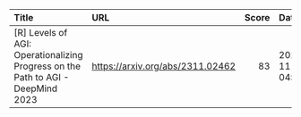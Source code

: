 | Title                                                                           | URL                              |   Score | Date                |
|:--------------------------------------------------------------------------------|:---------------------------------|--------:|:--------------------|
| [R] Levels of AGI: Operationalizing Progress on the Path to AGI - DeepMind 2023 | https://arxiv.org/abs/2311.02462 |      83 | 2023-11-09 04:58:05 |